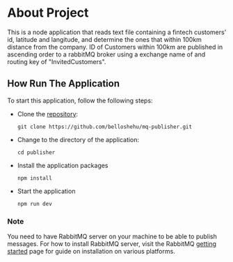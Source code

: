 # About Project

This is a node application that reads text file containing a fintech customers'
id, latitude and langitude, and determine the ones that within 100km distance
from the company. ID of Customers within 100km are published in ascending order
to a rabbitMQ broker using a exchange name of and routing key of
"InvitedCustomers".

## How Run The Application

To start this application, follow the following steps:

- Clone the [repository](https://github.com/belloshehu/mq-publisher):

  `git clone https://github.com/belloshehu/mq-publisher.git`

- Change to the directory of the application:

  `cd publisher`

- Install the application packages

  `npm install`

- Start the application

  `npm run dev`

### Note

You need to have RabbitMQ server on your machine to be able to publish messages.
For how to install RabbitMQ server, visit the RabbitMQ
[getting started](https://www.rabbitmq.com/#getstarted) page for guide on
installation on various platforms.
